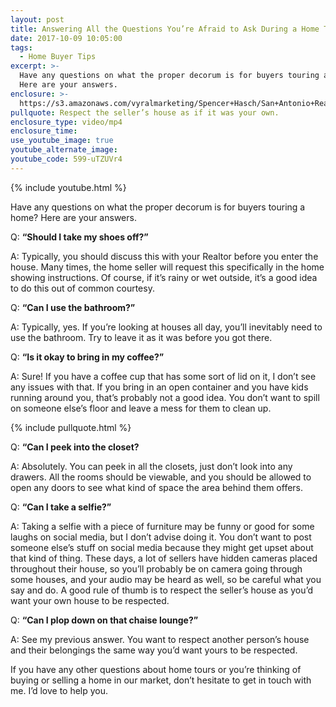 ```yaml
---
layout: post
title: Answering All the Questions You’re Afraid to Ask During a Home Tour
date: 2017-10-09 10:05:00
tags:
  - Home Buyer Tips
excerpt: >-
  Have any questions on what the proper decorum is for buyers touring a home?
  Here are your answers.
enclosure: >-
  https://s3.amazonaws.com/vyralmarketing/Spencer+Hasch/San+Antonio+Real+Estate+Agent-+All+your+home+touring+questions+answered.mp4
pullquote: Respect the seller’s house as if it was your own.
enclosure_type: video/mp4
enclosure_time:
use_youtube_image: true
youtube_alternate_image:
youtube_code: 599-uTZUVr4
---
```



{% include youtube.html %}

Have any questions on what the proper decorum is for buyers touring a home? Here are your answers.

Q: **“Should I take my shoes off?”**

A: Typically, you should discuss this with your Realtor before you enter the house. Many times, the home seller will request this specifically in the home showing instructions. Of course, if it’s rainy or wet outside, it’s a good idea to do this out of common courtesy.

Q: **“Can I use the bathroom?”**

A: Typically, yes. If you’re looking at houses all day, you’ll inevitably need to use the bathroom. Try to leave it as it was before you got there.

Q: **“Is it okay to bring in my coffee?”**

A: Sure! If you have a coffee cup that has some sort of lid on it, I don’t see any issues with that. If you bring in an open container and you have kids running around you, that’s probably not a good idea. You don’t want to spill on someone else’s floor and leave a mess for them to clean up.

{% include pullquote.html %}

Q: **“Can I peek into the closet?**

A: Absolutely. You can peek in all the closets, just don’t look into any drawers. All the rooms should be viewable, and you should be allowed to open any doors to see what kind of space the area behind them offers.

Q: **“Can I take a selfie?”**

A: Taking a selfie with a piece of furniture may be funny or good for some laughs on social media, but I don’t advise doing it. You don’t want to post someone else’s stuff on social media because they might get upset about that kind of thing. These days, a lot of sellers have hidden cameras placed throughout their house, so you’ll probably be on camera going through some houses, and your audio may be heard as well, so be careful what you say and do. A good rule of thumb is to respect the seller’s house as you’d want your own house to be respected.

Q: **“Can I plop down on that chaise lounge?”**

A: See my previous answer. You want to respect another person’s house and their belongings the same way you’d want yours to be respected.

If you have any other questions about home tours or you’re thinking of buying or selling a home in our market, don’t hesitate to get in touch with me. I’d love to help you.